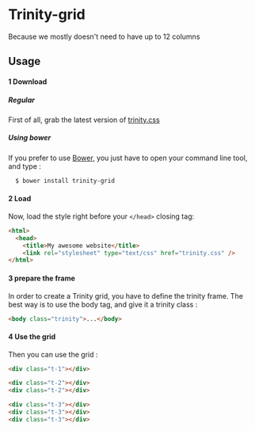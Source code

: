 # Trinity-grid
Because we mostly doesn't need to have up to 12 columns

## Usage 

#### 1 Download

##### Regular
First of all, grab the latest version of [trinity.css]()

##### Using bower
If you prefer to use [Bower](), you just have to open your command line tool, and type : 
```bash
  $ bower install trinity-grid
```

#### 2 Load
Now, load the style right before your `</head>` closing tag: 

```html
<html>
  <head>
    <title>My awesome website</title>
    <link rel="stylesheet" type="text/css" href="trinity.css" />
</html>
```
#### 3 prepare the frame
In order to create a Trinity grid, you have to define the trinity frame. 
The best way is to use the body tag, and give it a trinity class :
```html 
<body class="trinity">...</body>
```

#### 4 Use the grid
Then you can use the grid : 

```html
<div class="t-1"></div>

<div class="t-2"></div>
<div class="t-2"></div>

<div class="t-3"></div>
<div class="t-3"></div>
<div class="t-3"></div>
```